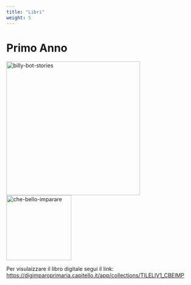 ```yaml
---
title: "Libri"
weight: 5
---
```


# Primo Anno

<a href="https://it-content.pearson.com/products/05c043f5-8cb2-4d6a-8647-5eb3240112be/9788861617094A_flipbook/index.html">
    <img src="https://it.pearson.com/content/dam/region-core/italy/pearson-italy/images/Proposte-editoriali/Pearson-materiali-novit%C3%A0-editoriali-BillyBot.png" alt="billy-bot-stories" width="350px"/>
</a>

<a href="https://digimparoprimaria.capitello.it/app/collections/TILELIV1_CBEIMP">
    <img src="https://www.capitello.it/wp-content/uploads/libri-images/Che_bello_IMPARARE_1A_metodo-1-214x265.jpg" alt="che-bello-imparare" width="170px"/>
</a>

Per visulaizzare il libro digitale segui il link: https://digimparoprimaria.capitello.it/app/collections/TILELIV1_CBEIMP



